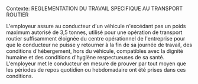 Contexte: REGLEMENTATION DU TRAVAIL SPECIFIQUE  AU TRANSPORT ROUTIER

L'employeur assure au conducteur d'un véhicule n'excédant pas un poids maximum autorisé de 3,5 tonnes, utilisé pour une opération de transport routier suffisamment éloignée du centre opérationnel de l'entreprise pour que le conducteur ne puisse y retourner à la fin de sa journée de travail, des conditions d'hébergement, hors du véhicule, compatibles avec la dignité humaine et des conditions d'hygiène respectueuses de sa santé. L'employeur met le conducteur en mesure de prouver par tout moyen que les périodes de repos quotidien ou hebdomadaire ont été prises dans ces conditions.